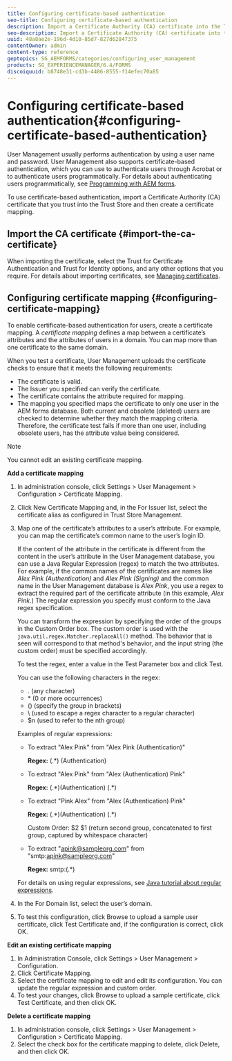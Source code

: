 ```yaml
---
title: Configuring certificate-based authentication
seo-title: Configuring certificate-based authentication
description: Import a Certificate Authority (CA) certificate into the Trust Store and create a certificate mapping for certificate-based authentication.
seo-description: Import a Certificate Authority (CA) certificate into the Trust Store and create a certificate mapping for certificate-based authentication.
uuid: 48a8ae2e-196d-4d10-85d7-827d62847375
contentOwner: admin
content-type: reference
geptopics: SG_AEMFORMS/categories/configuring_user_management
products: SG_EXPERIENCEMANAGER/6.4/FORMS
discoiquuid: b8748e31-cd3b-4486-8555-f14efec70a85
---
```


# Configuring certificate-based authentication{#configuring-certificate-based-authentication}

User Management usually performs authentication by using a user name and password. User Management also supports certificate-based authentication, which you can use to authenticate users through Acrobat or to authenticate users programmatically. For details about authenticating users programmatically, see [Programming with AEM forms](http://www.adobe.com/go/learn_aemforms_programming_63).

To use certificate-based authentication, import a Certificate Authority (CA) certificate that you trust into the Trust Store and then create a certificate mapping.

## Import the CA certificate {#import-the-ca-certificate}

When importing the certificate, select the Trust for Certificate Authentication and Trust for Identity options, and any other options that you require. For details about importing certificates, see [Managing certificates](../../../forms/using/admin-help/certificates.md#managing-certificates).

## Configuring certificate mapping {#configuring-certificate-mapping}

To enable certificate-based authentication for users, create a certificate mapping. A *certificate mapping* defines a map between a certificate’s attributes and the attributes of users in a domain. You can map more than one certificate to the same domain.

When you test a certificate, User Management uploads the certificate checks to ensure that it meets the following requirements:

* The certificate is valid. 
* The Issuer you specified can verify the certificate. 
* The certificate contains the attribute required for mapping. 
* The mapping you specified maps the certificate to only one user in the AEM forms database. Both current and obsolete (deleted) users are checked to determine whether they match the mapping criteria. Therefore, the certificate test fails if more than one user, including obsolete users, has the attribute value being considered.

>[!NOTE]
>
>You cannot edit an existing certificate mapping.

**Add a certificate mapping**

1. In administration console, click Settings &gt; User Management &gt; Configuration &gt; Certificate Mapping.
1. Click New Certificate Mapping and, in the For Issuer list, select the certificate alias as configured in Trust Store Management.
1. Map one of the certificate’s attributes to a user’s attribute. For example, you can map the certificate’s common name to the user’s login ID.

   If the content of the attribute in the certificate is different from the content in the user’s attribute in the User Management database, you can use a Java Regular Expression (regex) to match the two attributes. For example, if the common names of the certificates are names like *Alex Pink (Authentication)* and *Alex Pink (Signing)* and the common name in the User Management database is *Alex Pink*, you use a regex to extract the required part of the certificate attribute (in this example, *Alex Pink*.) The regular expression you specify must conform to the Java regex specification.

   You can transform the expression by specifying the order of the groups in the Custom Order box. The custom order is used with the `java.util.regex.Matcher.replaceAll()` method. The behavior that is seen will correspond to that method's behavior, and the input string (the custom order) must be specified accordingly.

   To test the regex, enter a value in the Test Parameter box and click Test.

   You can use the following characters in the regex:

    * . (any character) 
    * &#42; (0 or more occurrences)
    * () (specify the group in brackets)
    * \ (used to escape a regex character to a regular character)
    * $n (used to refer to the nth group)

   Examples of regular expressions:

    * To extract "Alex Pink" from "Alex Pink (Authentication)"

      **Regex:** (.&#42;) \(Authentication\) 
    
    * To extract "Alex Pink" from "Alex (Authentication) Pink"

      **Regex:** (.&#42;)\(Authentication\) (.&#42;)
    
    * To extract "Pink Alex" from "Alex (Authentication) Pink"

      **Regex:** (.&#42;)\(Authentication\) (.&#42;)

      Custom Order: $2 $1 (return second group, concatenated to first group, captured by whitespace character)
    
    * To extract "apink@sampleorg.com" from "smtp:apink@sampleorg.com"

      **Regex:** smtp:(.&#42;)

   For details on using regular expressions, see [Java tutorial about regular expressions](http://java.sun.com/docs/books/tutorial/essential/regex/). 

1. In the For Domain list, select the user’s domain.
1. To test this configuration, click Browse to upload a sample user certificate, click Test Certificate and, if the configuration is correct, click OK.

**Edit an existing certificate mapping**

1. In Administration Console, click Settings &gt; User Management &gt; Configuration.
1. Click Certificate Mapping. 
1. Select the certificate mapping to edit and edit its configuration. You can update the regular expression and custom order.
1. To test your changes, click Browse to upload a sample certificate, click Test Certificate, and then click OK.

**Delete a certificate mapping**

1. In administration console, click Settings &gt; User Management &gt; Configuration &gt; Certificate Mapping.
1. Select the check box for the certificate mapping to delete, click Delete, and then click OK.

